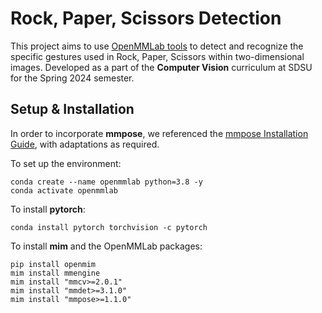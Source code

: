 # Rock, Paper, Scissors Detection
This project aims to use [OpenMMLab tools](https://github.com/open-mmlab) to detect and recognize the specific gestures used in Rock, Paper, Scissors within two-dimensional images. Developed as a part of the **Computer Vision** curriculum at SDSU for the Spring 2024 semester.

## Setup & Installation
In order to incorporate **mmpose**, we referenced the [mmpose Installation Guide](https://mmpose.readthedocs.io/en/latest/installation.html), with adaptations as required.

To set up the environment:
```
conda create --name openmmlab python=3.8 -y
conda activate openmmlab
```

To install **pytorch**:
```
conda install pytorch torchvision -c pytorch
```

To install **mim** and the OpenMMLab packages:
```
pip install openmim
mim install mmengine
mim install "mmcv>=2.0.1"
mim install "mmdet>=3.1.0"
mim install "mmpose>=1.1.0"
```